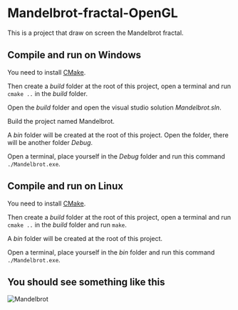 # Mandelbrot-fractal-OpenGL

This is a project that draw on screen the Mandelbrot fractal.

## Compile and run on Windows

You need to install [CMake](https://cmake.org/download/).

Then create a *build* folder at the root of this project, open a terminal and run `cmake ..` in the *build* folder.

Open the *build* folder and open the visual studio solution *Mandelbrot.sln*.

Build the project named Mandelbrot.

A *bin* folder will be created at the root of this project. Open the folder, there will be another folder *Debug*.

Open a terminal, place yourself in the *Debug* folder and run this command `./Mandelbrot.exe`.


## Compile and run on Linux

You need to install [CMake](https://cmake.org/download/).

Then create a *build* folder at the root of this project, open a terminal and run `cmake ..` in the *build* folder and run `make`.

A *bin* folder will be created at the root of this project.

Open a terminal, place yourself in the *bin* folder and run this command `./Mandelbrot.exe`.

## You should see something like this
![Mandelbrot](https://user-images.githubusercontent.com/91250466/210426557-6115be54-0ab7-4576-8433-4dd991646dfb.png)
